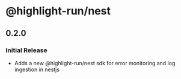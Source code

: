 # @highlight-run/nest

## 0.2.0

### Initial Release

- Adds a new @highlight-run/nest sdk for error monitoring and log ingestion in nestjs
